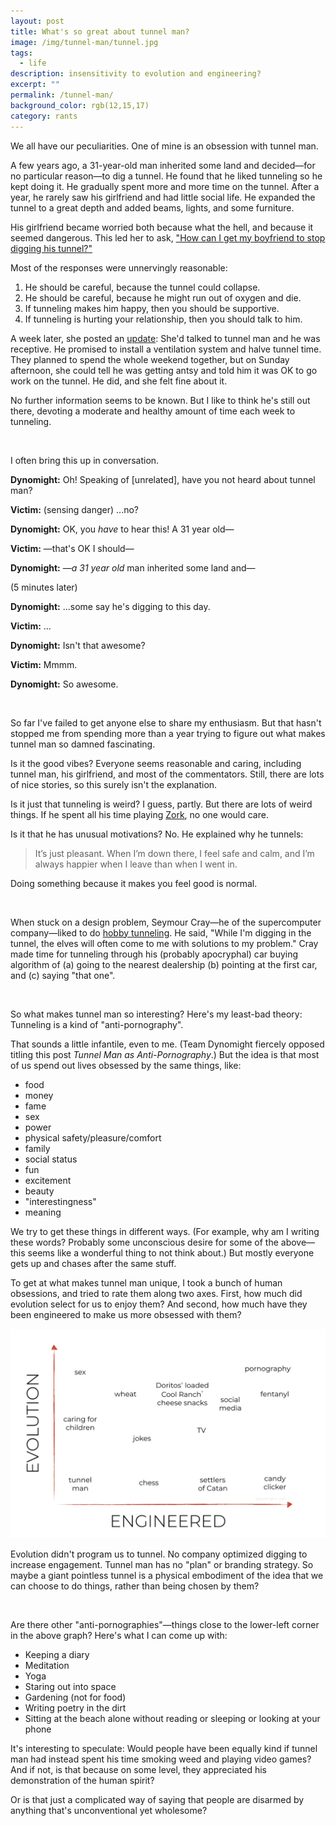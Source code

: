 ```yaml
---
layout: post
title: What's so great about tunnel man?
image: /img/tunnel-man/tunnel.jpg
tags:
  - life
description: insensitivity to evolution and engineering?
excerpt: ""
permalink: /tunnel-man/
background_color: rgb(12,15,17)
category: rants
---
```


We all have our peculiarities. One of mine is an obsession with tunnel man.

A few years ago, a 31-year-old man inherited some land and decided—for no particular reason—to dig a tunnel. He found that he liked tunneling so he kept doing it. He gradually spent more and more time on the tunnel. After a year, he rarely saw his girlfriend and had little social life. He expanded the tunnel to a great depth and added beams, lights, and some furniture.

His girlfriend became worried both because what the hell, and because it seemed dangerous. This led her to ask, ["How can I get my boyfriend to stop digging his tunnel?"](https://old.reddit.com/r/Advice/comments/u3qipy/how_can_i_get_my_boyfriend_to_stop_digging_his/)

Most of the responses were unnervingly reasonable:

1. He should be careful, because the tunnel could collapse.
2. He should be careful, because he might run out of oxygen and die.
3. If tunneling makes him happy, then you should be supportive.
4. If tunneling is hurting your relationship, then you should talk to him.

A week later, she posted an [update](https://old.reddit.com/r/BestofRedditorUpdates/comments/u6a3qp/oop_asks_how_can_i_get_my_boyfriend_to_stop/): She'd talked to tunnel man and he was receptive. He promised to install a ventilation system and halve tunnel time. They planned to spend the whole weekend together, but on Sunday afternoon, she could tell he was getting antsy and told him it was OK to go work on the tunnel. He did, and she felt fine about it.

No further information seems to be known. But I like to think he's still out there, devoting a moderate and healthy amount of time each week to tunneling.

<br>

I often bring this up in conversation.

**Dynomight:** Oh! Speaking of [unrelated], have you not heard about tunnel man?

**Victim:** (sensing danger) ...no?

**Dynomight:** OK, you *have* to hear this! A 31 year old—

**Victim:** —that's OK I should—

**Dynomight:** —*a 31 year old* man inherited some land and—

(5 minutes later)

**Dynomight:** ...some say he's digging to this day.

**Victim:** ...

**Dynomight:** Isn't that awesome?

**Victim:** Mmmm.

**Dynomight:** So awesome.

<br>

So far I've failed to get anyone else to share my enthusiasm. But that hasn't stopped me from spending more than a year trying to figure out what makes tunnel man so damned fascinating.

Is it the good vibes? Everyone seems reasonable and caring, including tunnel man, his girlfriend, and most of the commentators. Still, there are lots of nice stories, so this surely isn't the explanation.

Is it just that tunneling is weird? I guess, partly. But there are lots of weird things. If he spent all his time playing [Zork](https://en.wikipedia.org/wiki/Zork), no one would care.

Is it that he has unusual motivations? No. He explained why he tunnels:

> It’s just pleasant. When I’m down there, I feel safe and calm, and I’m always happier when I leave than when I went in.

Doing something because it makes you feel good is normal.

<br>

When stuck on a design problem, Seymour Cray—he of the supercomputer company—liked to do [hobby tunneling](https://en.wikipedia.org/wiki/Hobby_tunneling). He said, "While I'm digging in the tunnel, the elves will often come to me with solutions to my problem." Cray made time for tunneling through his (probably apocryphal) car buying algorithm of (a) going to the nearest dealership (b) pointing at the first car, and (c) saying "that one".

<br>

So what makes tunnel man so interesting? Here's my least-bad theory: Tunneling is a kind of "anti-pornography".

That sounds a little infantile, even to me. (Team Dynomight fiercely opposed titling this post *Tunnel Man as Anti-Pornography*.) But the idea is that most of us spend out lives obsessed by the same things, like:

* food
* money
* fame
* sex
* power
* physical safety/pleasure/comfort
* family
* social status
* fun
* excitement
* beauty
* "interestingness"
* meaning

We try to get these things in different ways. (For example, why am I writing these words? Probably some unconscious desire for some of the above—this seems like a wonderful thing to not think about.) But mostly everyone gets up and chases after the same stuff.

To get at what makes tunnel man unique, I took a bunch of human obsessions, and tried to rate them along two axes. First, how much did evolution select for us to enjoy them? And second, how much have they been engineered to make us more obsessed with them?

![evolution vs. engineered](/img/tunnel-man/axes.svg)

Evolution didn't program us to tunnel. No company optimized digging to increase engagement. Tunnel man has no "plan" or branding strategy. So maybe a giant pointless tunnel is a physical embodiment of the idea that we can choose to do things, rather than being chosen by them?

<br>

Are there other "anti-pornographies"—things close to the lower-left corner in the above graph? Here's what I can come up with:

* Keeping a diary
* Meditation
* Yoga
* Staring out into space
* Gardening (not for food)
* Writing poetry in the dirt
* Sitting at the beach alone without reading or sleeping or looking at your phone

It's interesting to speculate: Would people have been equally kind if tunnel man had instead spent his time smoking weed and playing video games? And if not, is that because on some level, they appreciated his demonstration of the human spirit?

Or is that just a complicated way of saying that people are disarmed by anything that's unconventional yet wholesome?